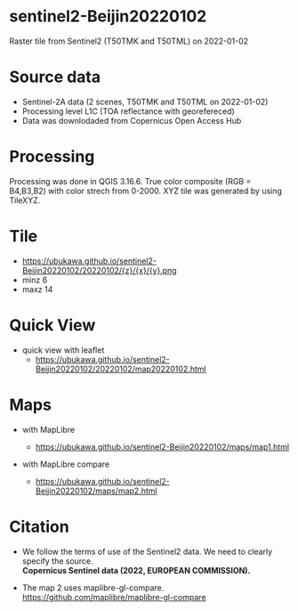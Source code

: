# sentinel2-Beijin20220102
Raster tile from Sentinel2 (T50TMK and T50TML) on 2022-01-02

# Source data
* Sentinel-2A data (2 scenes, T50TMK and T50TML on 2022-01-02)  
* Processing level L1C (TOA reflectance with georefereced)
* Data was downlodaded from Copernicus Open Access Hub 

# Processing
Processing was done in QGIS 3.16.6.
True color composite (RGB = B4,B3,B2) with color strech from 0-2000.
XYZ tile was generated by using TileXYZ.

# Tile
* https://ubukawa.github.io/sentinel2-Beijin20220102/20220102/{z}/{x}/{y}.png  
* minz 6   
* maxz 14   

# Quick View
* quick view with leaflet
    * https://ubukawa.github.io/sentinel2-Beijin20220102/20220102/map20220102.html

# Maps
* with MapLibre
    * https://ubukawa.github.io/sentinel2-Beijin20220102/maps/map1.html

* with MapLibre compare 
    * https://ubukawa.github.io/sentinel2-Beijin20220102/maps/map2.html

# Citation
* We follow the terms of use of the Sentinel2 data. We need to clearly specify the source.  
**Copernicus Sentinel data (2022, EUROPEAN COMMISSION).**  
  
* The map 2 uses maplibre-gl-compare. https://github.com/maplibre/maplibre-gl-compare
